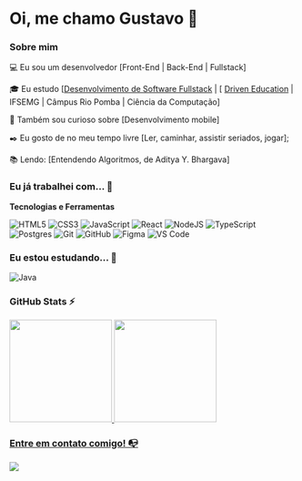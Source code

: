# Oi, me chamo Gustavo 👋

### Sobre mim

💻 Eu sou um desenvolvedor [Front-End | Back-End | Fullstack]


🎓 Eu estudo [[Desenvolvimento de Software Fullstack](https://www.linkedin.com/feed/update/urn:li:activity:7040076882905640960/) | [ [Driven Education](https://www.driven.com.br/) | IFSEMG | Câmpus Rio Pomba | Ciência da Computação]

🔎 Também sou curioso sobre [Desenvolvimento mobile]

✒️ Eu gosto de no meu tempo livre [Ler, caminhar, assistir seriados, jogar];

📚 Lendo: [Entendendo Algoritmos, de Aditya Y. Bhargava]

### Eu já trabalhei com... 🔧

**Tecnologias e Ferramentas**

![HTML5](https://img.shields.io/badge/html5-%23E34F26.svg?style=for-the-badge&logo=html5&logoColor=white)
![CSS3](https://img.shields.io/badge/css3-%231572B6.svg?style=for-the-badge&logo=css3&logoColor=white)
![JavaScript](https://img.shields.io/badge/javascript-%23323330.svg?style=for-the-badge&logo=javascript&logoColor=%23F7DF1E)
![React](https://img.shields.io/badge/react-%2320232a.svg?style=for-the-badge&logo=react&logoColor=%2361DAFB)
![NodeJS](https://img.shields.io/badge/node.js-6DA55F?style=for-the-badge&logo=node.js&logoColor=white)
![TypeScript](https://img.shields.io/badge/typescript-%23007ACC.svg?style=for-the-badge&logo=typescript&logoColor=white)
![Postgres](https://img.shields.io/badge/postgres-%23316192.svg?style=for-the-badge&logo=postgresql&logoColor=white)
![Git](https://img.shields.io/badge/git-%23F05033.svg?style=for-the-badge&logo=git&logoColor=white)
![GitHub](https://img.shields.io/badge/github-%23121011.svg?style=for-the-badge&logo=github&logoColor=white)
![Figma](https://img.shields.io/badge/figma-%23F24E1E.svg?style=for-the-badge&logo=figma&logoColor=white)
![VS Code](https://img.shields.io/badge/VS%20Code-0078d7.svg?style=for-the-badge&logo=visual-studio-code&logoColor=white)

### Eu estou estudando... 🧩

![Java](https://img.shields.io/badge/java-%23ED8B00.svg?style=for-the-badge&logo=openjdk&logoColor=white)

<!-- (Você pode adicionar novas tecnologias insira ![Nome da Tecnologia](https://img.shields.io/badge/-[Nome da tecnologia]-[Cor do fundo]?style=flat-square&logo=[Nome da tecnologia])) -->

### GitHub Stats ⚡
<div>
<a href="https://github.com/gvasquesdev">
<img height="180em" src="https://github-readme-stats.vercel.app/api/top-langs/?username=gvasquesdev&layout=compact&langs_count=7&theme=dracula"/>
<img height="180em" src="https://github-readme-stats.vercel.app/api?username=gvasquesdev&show_icons=true&theme=dracula&include_all_commits=true&count_private=true"/>
</div>

### Entre em contato comigo! 📭
<div>
<a href="https://www.linkedin.com/in/gustavo-vasques/" target="_blank"><img src="https://img.shields.io/badge/-LinkedIn-%230077B5?style=for-the-badge&logo=linkedin&logoColor=white" target="_blank"></a>   
</div>



